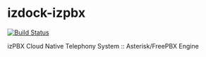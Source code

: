 # izdock-izpbx

[![Build Status](https://ci.initzero.it/api/badges/initzero/izdock-izpbx/status.svg)](https://ci.initzero.it/initzero/izdock-izpbx)

izPBX Cloud Native Telephony System :: Asterisk/FreePBX Engine
